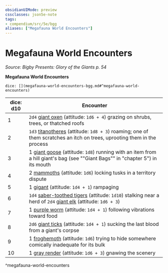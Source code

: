 ```yaml
---
obsidianUIMode: preview
cssclasses: json5e-note
tags:
- compendium/src/5e/bgg
aliases: ["Megafauna World Encounters"]
---
```

# Megafauna World Encounters
*Source: Bigby Presents: Glory of the Giants p. 54* 

**Megafauna World Encounters**

`dice: [](megafauna-world-encounters-bgg.md#^megafauna-world-encounters)`

| dice: d10 | Encounter |
|-----------|-----------|
| 1 | `2d4` [giant oxen](Mechanics/bestiary/fey/giant-ox-bgg.md) (attitude: `1d6 + 4`) grazing on shrubs, trees, or thatched roofs |
| 2 | `1d3` [titanotheres](Mechanics/bestiary/beast/titanothere-bgg.md) (attitude: `1d8 + 3`) roaming; one of them scratches an itch on trees, uprooting them in the process |
| 3 | 1 [giant goose](Mechanics/bestiary/fey/giant-goose-bgg.md) (attitude: `1d8`) running with an item from a hill giant's bag (see ""Giant Bags"" in "chapter 5") in its mouth |
| 4 | 2 [mammoths](Mechanics/bestiary/beast/mammoth.md) (attitude: `1d6`) locking tusks in a territory dispute |
| 5 | 1 [gigant](Mechanics/bestiary/monstrosity/gigant-bgg.md) (attitude: `1d4 + 1`) rampaging |
| 6 | `1d4` [saber-toothed tigers](Mechanics/bestiary/beast/saber-toothed-tiger.md) (attitude: `1d10`) stalking near a herd of `2d4` [giant elk](Mechanics/bestiary/beast/giant-elk.md) (attitude: `1d6 + 3`) |
| 7 | 1 [purple worm](Mechanics/bestiary/monstrosity/purple-worm.md) (attitude: `1d4 + 1`) following vibrations toward food |
| 8 | `2d6` [giant ticks](Mechanics/bestiary/monstrosity/giant-tick-bgg.md) (attitude: `1d4 + 1`) sucking the last blood from a giant's corpse |
| 9 | 1 [froghemoth](Mechanics/bestiary/monstrosity/froghemoth-mpmm.md) (attitude: `1d6`) trying to hide somewhere comically inadequate for its bulk |
| 10 | 1 [gray render](Mechanics/bestiary/monstrosity/gray-render-mpmm.md) (attitude: `1d6 + 3`) gnawing the scenery |
^megafauna-world-encounters